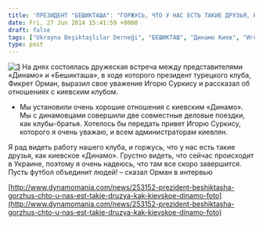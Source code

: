 ```yaml
---
title: 'ПРЕЗИДЕНТ "БЕШИКТАША": "ГОРЖУСЬ, ЧТО У НАС ЕСТЬ ТАКИЕ ДРУЗЬЯ, КАК КИЕВСКОЕ "ДИНАМО"'
date: Fri, 27 Jun 2014 15:41:59 +0000
draft: false
tags: ["Ukrayna Beşiktaşlılar Derneği", "БЕШИКТАШ", "Динамо Киев", "Игорь Суркис", "Фикрет Орман"]
type: post
---
```


[![3](https://burakpehlivan.org/wp-content/uploads/2014/06/3.jpg)](https://burakpehlivan.org/wp-content/uploads/2014/06/3.jpg)
На днях состоялась дружеская встреча между представителями «Динамо» и «Бешикташа», в ходе которого президент турецкого клуба, Фикрет Орман, выразил свое уважение Игорю Суркису и рассказал об отношениях с киевским клубом.

- Мы установили очень хорошие отношения с киевским «Динамо». Мы с динамовцами совершили две совместные деловые поездки, как клубы-братья. Хотелось бы передать привет Игорю Суркису, которого я очень уважаю, и всем администраторам киевлян.

Я рад видеть работу нашего клуба, и горжусь, что у нас есть такие друзья, как киевское «Динамо». Грустно видеть, что сейчас происходит в Украине, поэтому я очень надеюсь, что там все скоро завершится. Пусть футбол объединит людей! – сказал Орман в интервью

[http://www.dynamomania.com/news/253152-prezident-beshiktasha-gorzhus-chto-u-nas-est-takie-druzya-kak-kievskoe-dinamo-foto](http://www.dynamomania.com/news/253152-prezident-beshiktasha-gorzhus-chto-u-nas-est-takie-druzya-kak-kievskoe-dinamo-foto)